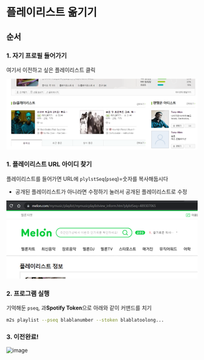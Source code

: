 # 플레이리스트 옮기기

## 순서

### 1. 자기 프로필 들어가기

여기서 이전하고 싶은 플레이리스트 클릭

<img src="../assets/screenshot/melon.png" />

### 1. 플레이리스트 URL 아이디 찾기

플레이리스트를 들어가면 URL에 `plylstSeq`(`pseq`)=숫자를 복사해둡시다

- 공개된 플레이리스트가 아니라면 수정하기 눌러서 공개된 플레이리스트로 수정

<p align="center">
<img src="../assets/screenshot/pseq.png" />
</p>

### 2. 프로그램 실행

기억해둔 `pseq`, 과**Spotify Token**으로 아래와 같이 커맨드를 치기

```zsh
m2s playlist --pseq blablanumber --stoken blablatoolong...
```

### 3. 이전완료!

![image](https://user-images.githubusercontent.com/27716524/123384140-009a7080-d5cf-11eb-8e40-e7abbb3e64a1.png)
